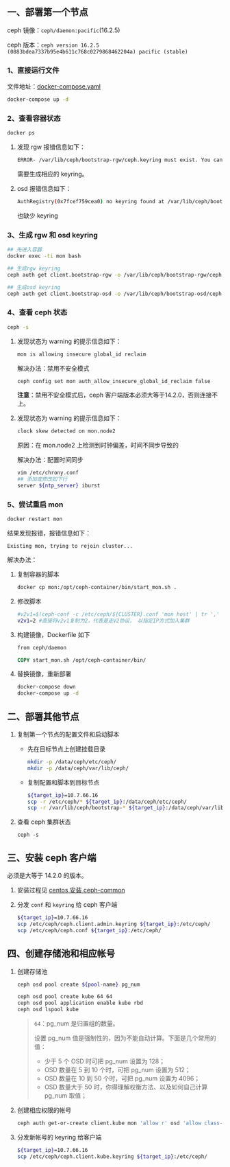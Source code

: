 ## 一、部署第一个节点

ceph 镜像：`ceph/daemon:pacific`(16.2.5)

ceph 版本：`ceph version 16.2.5 (0883bdea7337b95e4b611c768c0279868462204a) pacific (stable)`

### 1、直接运行文件

文件地址：[docker-compose.yaml](/scripts/docker-compose.yaml)

```bash
docker-compose up -d
```

### 2、查看容器状态

```bash
docker ps
```

1. 发现 rgw 报错信息如下：
   
    ```bash
    ERROR- /var/lib/ceph/bootstrap-rgw/ceph.keyring must exist. You can extract it from your current monitor by running 'ceph auth get client.bootstrap-rgw -o /var/lib/ceph/bootstrap-rgw/ceph.keyring'
    ```
    
    需要生成相应的 keyring。

2. osd 报错信息如下：
   
    ```bash
    AuthRegistry(0x7fcef759cea0) no keyring found at /var/lib/ceph/bootstrap-osd/ceph.keyring, disabling cephx
    ```
    
    也缺少 keyring

### 3、生成 rgw 和 osd keyring

```bash
## 先进入容器
docker exec -ti mon bash

## 生成rgw keyring
ceph auth get client.bootstrap-rgw -o /var/lib/ceph/bootstrap-rgw/ceph.keyring

## 生成osd keyring
ceph auth get client.bootstrap-osd -o /var/lib/ceph/bootstrap-osd/ceph.keyring
```

### 4、查看 ceph 状态

```bash
ceph -s
```

1. 发现状态为 warning 的提示信息如下：
   
    ```bash
    mon is allowing insecure global_id reclaim
    ```
    
    解决办法：禁用不安全模式
    
    ```bash
    ceph config set mon auth_allow_insecure_global_id_reclaim false
    ```
    
    **注意**：禁用不安全模式后，ceph 客户端版本必须大等于14.2.0，否则连接不上。

2. 发现状态为 warning 的提示信息如下：
   
    ```bash
    clock skew detected on mon.node2
    ```
    
    原因：在 mon.node2 上检测到时钟偏差，时间不同步导致的
    
    解决办法：配置时间同步
    
    ```bash
    vim /etc/chrony.conf
    ## 添加或修改如下行
    server ${ntp_server} iburst
    ```

### 5、尝试重启 mon

```bash
docker restart mon
```

结果发现报错，报错信息如下：

```
Existing mon, trying to rejoin cluster...
```

解决办法：

1. 复制容器的脚本
   
    ```bash
    docker cp mon:/opt/ceph-container/bin/start_mon.sh .
    ```

2. 修改脚本
   
    ```sh
    #v2v1=$(ceph-conf -c /etc/ceph/${CLUSTER}.conf 'mon host' | tr ',' '\n' | grep -c ${MON_IP}) # 注释此行
    v2v1=2 #直接将v2v1复制为2，代表是走V2协议， 以指定IP方式加入集群
    ```
    
3. 构建镜像，Dockerfile 如下
   
    ```dockerfile
    from ceph/daemon
    
    COPY start_mon.sh /opt/ceph-container/bin/
    ```
    
4. 替换镜像，重新部署
   
    ```bash
    docker-compose down
    docker-compose up -d
    ```

## 二、部署其他节点

1. 复制第一个节点的配置文件和启动脚本
   
    * 先在目标节点上创建挂载目录
      
        ```bash
        mkdir -p /data/ceph/etc/ceph/
        mkdir -p /data/ceph/var/lib/ceph/
        ```
    
    * 复制配置和脚本到目标节点
      
        ```bash
        ${target_ip}=10.7.66.16
        scp -r /etc/ceph/* ${target_ip}:/data/ceph/etc/ceph/ 
        scp -r /var/lib/ceph/bootstrap-* ${target_ip}:/data/ceph/var/lib/ceph/
        ```

2. 查看 ceph 集群状态
   
    ```
    ceph -s
    ```

## 三、安装 ceph 客户端

必须是大等于 14.2.0 的版本。

1. 安装过程见 [centos 安装 ceph-common](../0.生成本地仓库安装ceph.md)

2. 分发 `conf` 和 `keyring` 给 ceph 客户端
   
    ```bash
    ${target_ip}=10.7.66.16
    scp /etc/ceph/ceph.client.admin.keyring ${target_ip}:/etc/ceph/
    scp /etc/ceph/ceph.conf ${target_ip}:/etc/ceph/
    ```

## 四、创建存储池和相应帐号

1. 创建存储池
   
    ```bash
    ceph osd pool create ${pool-name} pg_num
    ```
    
    ```bash
    ceph osd pool create kube 64 64
    ceph osd pool application enable kube rbd
    ceph osd lspool kube
    ```
    
    > `64`：pg_num 是归置组的数量。
    > 
    > 设置 pg_num 值是强制性的，因为不能自动计算。下面是几个常用的值：
    > 
    > - 少于 5 个 OSD 时可把 pg_num 设置为 128；
    > - OSD 数量在 5 到 10 个时，可把 pg_num 设置为 512；
    > - OSD 数量在 10 到 50 个时，可把 pg_num 设置为 4096；
    > - OSD 数量大于 50 时，你得理解权衡方法、以及如何自己计算 pg_num 取值；

2. 创建相应权限的帐号
   
    ```bash
    ceph auth get-or-create client.kube mon 'allow r' osd 'allow class-read object_prefix rbd_children,allow rwx pool=kube' -o /etc/ceph/ceph.client.kube.keyring
    ```

3. 分发新帐号的 keyring 给客户端
   
    ```bash
    ${target_ip}=10.7.66.16
    scp /etc/ceph/ceph.client.kube.keyring ${target_ip}:/etc/ceph/
    ```
